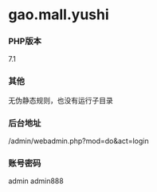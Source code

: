 # gao.mall.yushi

### PHP版本
7.1

### 其他
无伪静态规则，也没有运行子目录

### 后台地址
/admin/webadmin.php?mod=do&act=login

### 账号密码
admin   admin888

